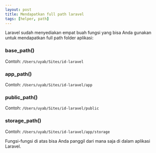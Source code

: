 ```yaml
---
layout: post
title: Mendapatkan full path laravel
tags: [helper, path]
---
```


Laravel sudah menyediakan empat buah fungsi yang bisa Anda gunakan untuk mendapatkan full path folder aplikasi:

### base_path()
Contoh: `/Users/uyab/Sites/id-laravel`

### app_path()
Contoh: `/Users/uyab/Sites/id-laravel/app`

### public_path()
Contoh: `/Users/uyab/Sites/id-laravel/public`

### storage_path()
Contoh: `/Users/uyab/Sites/id-laravel/app/storage`

Fungsi-fungsi di atas bisa Anda panggil dari mana saja di dalam aplikasi Laravel.
